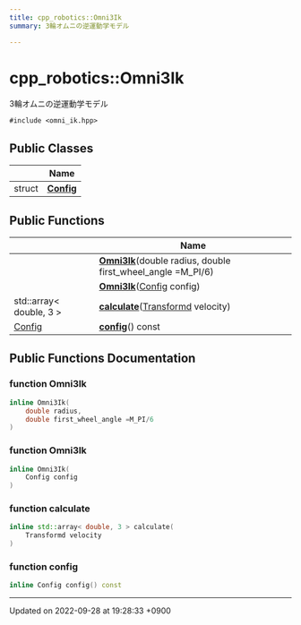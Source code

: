 ```yaml
---
title: cpp_robotics::Omni3Ik
summary: 3輪オムニの逆運動学モデル 

---
```


# cpp_robotics::Omni3Ik



3輪オムニの逆運動学モデル 


`#include <omni_ik.hpp>`

## Public Classes

|                | Name           |
| -------------- | -------------- |
| struct | **[Config](/cpp_robotics/doxybook/Classes/structcpp__robotics_1_1Omni3Ik_1_1Config/)**  |

## Public Functions

|                | Name           |
| -------------- | -------------- |
| | **[Omni3Ik](/cpp_robotics/doxybook/Classes/classcpp__robotics_1_1Omni3Ik/#function-omni3ik)**(double radius, double first_wheel_angle =M_PI/6) |
| | **[Omni3Ik](/cpp_robotics/doxybook/Classes/classcpp__robotics_1_1Omni3Ik/#function-omni3ik)**([Config](/cpp_robotics/doxybook/Classes/structcpp__robotics_1_1Omni3Ik_1_1Config/) config) |
| std::array< double, 3 > | **[calculate](/cpp_robotics/doxybook/Classes/classcpp__robotics_1_1Omni3Ik/#function-calculate)**([Transformd](/cpp_robotics/doxybook/Namespaces/namespacecpp__robotics/#using-transformd) velocity) |
| [Config](/cpp_robotics/doxybook/Classes/structcpp__robotics_1_1Omni3Ik_1_1Config/) | **[config](/cpp_robotics/doxybook/Classes/classcpp__robotics_1_1Omni3Ik/#function-config)**() const |

## Public Functions Documentation

### function Omni3Ik

```cpp
inline Omni3Ik(
    double radius,
    double first_wheel_angle =M_PI/6
)
```


### function Omni3Ik

```cpp
inline Omni3Ik(
    Config config
)
```


### function calculate

```cpp
inline std::array< double, 3 > calculate(
    Transformd velocity
)
```


### function config

```cpp
inline Config config() const
```


-------------------------------

Updated on 2022-09-28 at 19:28:33 +0900